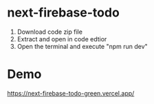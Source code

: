 # next-firebase-todo
1. Download code zip file
2. Extract and open in code edtior
3. Open the terminal and execute "npm run dev"

# Demo 
https://next-firebase-todo-green.vercel.app/
